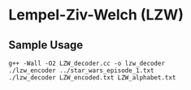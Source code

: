 Lempel-Ziv-Welch (LZW)
===============

Sample Usage
----------
```
g++ -Wall -O2 LZW_decoder.cc -o lzw_decoder
./lzw_encoder ../star_wars_episode_1.txt
./lzw_decoder LZW_encoded.txt LZW_alphabet.txt
```

